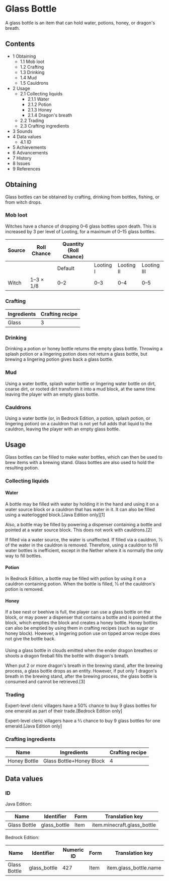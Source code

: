 # Glass Bottle
A glass bottle is an item that can hold water, potions, honey, or dragon's breath.

## Contents
- 1 Obtaining
	- 1.1 Mob loot
	- 1.2 Crafting
	- 1.3 Drinking
	- 1.4 Mud
	- 1.5 Cauldrons
- 2 Usage
	- 2.1 Collecting liquids
		- 2.1.1 Water
		- 2.1.2 Potion
		- 2.1.3 Honey
		- 2.1.4 Dragon's breath
	- 2.2 Trading
	- 2.3 Crafting ingredients
- 3 Sounds
- 4 Data values
	- 4.1 ID
- 5 Achievements
- 6 Advancements
- 7 History
- 8 Issues
- 9 References

## Obtaining
Glass bottles can be obtained by crafting, drinking from bottles, fishing, or from witch drops.

### Mob loot
Witches have a chance of dropping 0–6 glass bottles upon death. This is increased by 3 per level of Looting, for a maximum of 0–15 glass bottles.

| Source | Roll Chance | Quantity (Roll Chance) |           |            |             |
|--------|-------------|------------------------|-----------|------------|-------------|
|        |             | Default                | Looting I | Looting II | Looting III |
| Witch  | 1–3 × 1/8   | 0–2                    | 0–3       | 0–4        | 0–5         |

### Crafting
| Ingredients | Crafting recipe |
|-------------|-----------------|
| Glass       | 3               |

### Drinking
Drinking a potion or honey bottle returns the empty glass bottle. Throwing a splash potion or a lingering potion does not return a glass bottle, but brewing a lingering potion gives back a glass bottle.

### Mud
Using a water bottle, splash water bottle or lingering water bottle on dirt, coarse dirt, or rooted dirt transform it into a mud block, at the same time leaving the player with an empty glass bottle.

### Cauldrons
Using a water bottle (or, in Bedrock Edition, a potion, splash potion, or lingering potion) on a cauldron that is not yet full adds that liquid to the cauldron, leaving the player with an empty glass bottle.

## Usage
Glass bottles can be filled to make water bottles, which can then be used to brew items with a brewing stand. Glass bottles are also used to hold the resulting potion.

### Collecting liquids
#### Water
A bottle may be filled with water by holding it in the hand and using it on a water source block or a cauldron that has water in it. It can also be filled using a waterlogged block.‌[Java Edition  only][1]

Also, a bottle may be filled by powering a dispenser containing a bottle and pointed at a water source block. This does not work with cauldrons.[2]

If filled via a water source, the water is unaffected. If filled via a cauldron, 1⁄3 of the water in the cauldron is removed. Therefore, using a cauldron to fill water bottles is inefficient, except in the Nether where it is normally the only way to fill bottles.

#### Potion
In Bedrock Edition, a bottle may be filled with potion by using it on a cauldron containing potion. When the bottle is filled, 1⁄3 of the cauldron's potion is removed.

#### Honey
If a bee nest or beehive is full, the player can use a glass bottle on the block, or may power a dispenser that contains a bottle and is pointed at the block, which empties the block and creates a honey bottle. Honey bottles can also be emptied by using them in crafting recipes (such as sugar or honey block). However, a lingering potion use on tipped arrow recipe does not give the bottle back.

#### 
Using a glass bottle in clouds emitted when the ender dragon breathes or shoots a dragon fireball fills the bottle with dragon's breath.

When put 2 or more dragon's breath in the brewing stand, after the brewing process, a glass bottle drops as an entity. However, if put only 1 dragon's breath in the brewing stand, after the brewing process, the glass bottle is consumed and cannot be retrieved.[3]

### Trading
Expert-level cleric villagers have a 50% chance to buy 9 glass bottles for one emerald as part of their trade.‌[Bedrock Edition  only]

Expert-level cleric villagers have a 2⁄3 chance to buy 9 glass bottles for one emerald.‌[Java Edition  only]

### Crafting ingredients
| Name         | Ingredients              | Crafting recipe |
|--------------|--------------------------|-----------------|
| Honey Bottle | Glass Bottle+Honey Block | 4               |

## Data values
### ID
Java Edition:

| Name         | Identifier   | Form | Translation key             |
|--------------|--------------|------|-----------------------------|
| Glass Bottle | glass_bottle | Item | item.minecraft.glass_bottle |

Bedrock Edition:

| Name         | Identifier   | Numeric ID | Form | Translation key        |
|--------------|--------------|------------|------|------------------------|
| Glass Bottle | glass_bottle | 427        | Item | item.glass_bottle.name |

